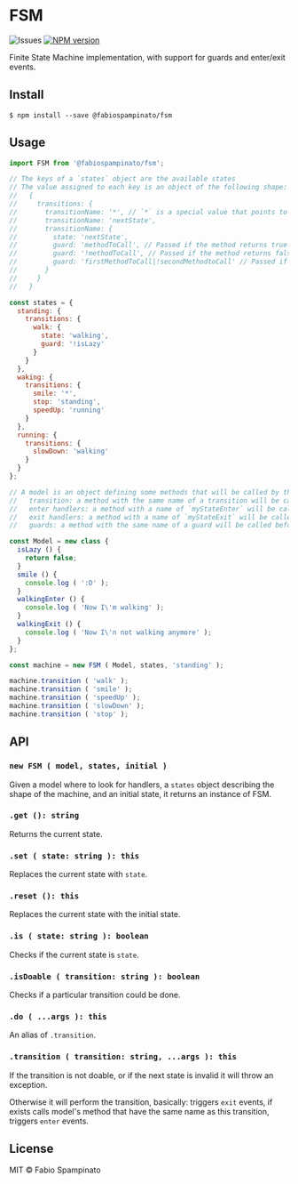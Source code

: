 # FSM

![Issues](https://img.shields.io/github/issues/fabiospampinato/fsm.svg)
[![NPM version](https://img.shields.io/npm/v/@fabiospampinato/fsm.svg)](https://www.npmjs.com/package/@fabiospampinato/fsm)

Finite State Machine implementation, with support for guards and enter/exit events.

## Install

```shell
$ npm install --save @fabiospampinato/fsm
```

## Usage

```js
import FSM from '@fabiospampinato/fsm';

// The keys of a `states` object are the available states
// The value assigned to each key is an object of the following shape:
//   {
//     transitions: {
//       transitionName: '*', // `*` is a special value that points to the current state
//       transitionName: 'nextState',
//       transitionName: {
//         state: 'nextState',
//         guard: 'methodToCall', // Passed if the method returns true
//         guard: '!methodToCall', // Passed if the method returns false
//         guard: 'firstMethodToCall|!secondMethodtoCall' // Passed if all the `|`-separated guards are passed
//       }
//     }
//   }

const states = {
  standing: {
    transitions: {
      walk: {
        state: 'walking',
        guard: '!isLazy'
      }
    }
  },
  waking: {
    transitions: {
      smile: '*',
      stop: 'standing',
      speedUp: 'running'
    }
  },
  running: {
    transitions: {
      slowDown: 'walking'
    }
  }
};

// A model is an object defining some methods that will be called by the state machine:
//   transition: a method with the same name of a transition will be called when that transition happens
//   enter handlers: a method with a name of `myStateEnter` will be called when the `myState` state is entered
//   exit handlers: a method with a name of `myStateExit` will be called when the `myState` state is exited
//   guards: a method with the same name of a guard will be called before doing a transition

const Model = new class {
  isLazy () {
    return false;
  }
  smile () {
    console.log ( ':D' );
  }
  walkingEnter () {
    console.log ( 'Now I\'m walking' );
  }
  walkingExit () {
    console.log ( 'Now I\'n not walking anymore' );
  }
};

const machine = new FSM ( Model, states, 'standing' );

machine.transition ( 'walk' );
machine.transition ( 'smile' );
machine.transition ( 'speedUp' );
machine.transition ( 'slowDown' );
machine.transition ( 'stop' );
```

## API

### `new FSM ( model, states, initial )`

Given a model where to look for handlers, a `states` object describing the shape of the machine, and an initial state, it returns an instance of FSM.

### `.get (): string`

Returns the current state.

### `.set ( state: string ): this`

Replaces the current state with `state`.

### `.reset (): this`

Replaces the current state with the initial state.

### `.is ( state: string ): boolean`

Checks if the current state is `state`.

### `.isDoable ( transition: string ): boolean`

Checks if a particular transition could be done.

### `.do ( ...args ): this`

An alias of `.transition`.

### `.transition ( transition: string, ...args ): this`

If the transition is not doable, or if the next state is invalid it will throw an exception.

Otherwise it will perform the transition, basically: triggers `exit` events, if exists calls model's method that have the same name as this transition, triggers `enter` events.

## License

MIT © Fabio Spampinato
